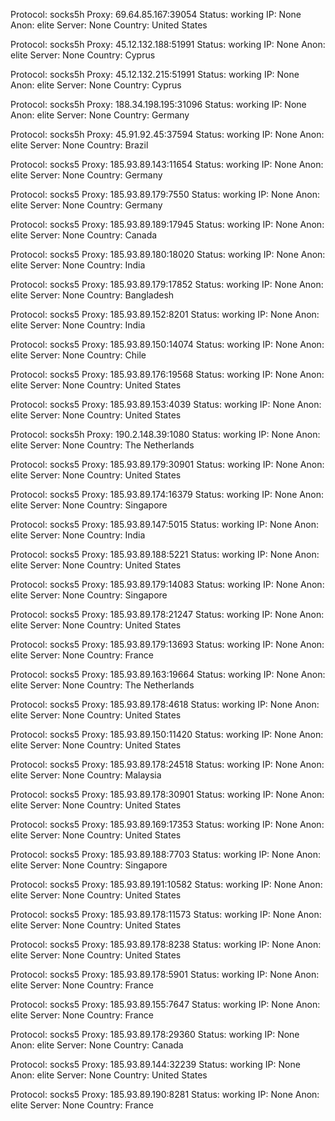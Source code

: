 Protocol: socks5h
Proxy: 69.64.85.167:39054
Status: working
IP: None
Anon: elite
Server: None
Country: United States

Protocol: socks5h
Proxy: 45.12.132.188:51991
Status: working
IP: None
Anon: elite
Server: None
Country: Cyprus

Protocol: socks5h
Proxy: 45.12.132.215:51991
Status: working
IP: None
Anon: elite
Server: None
Country: Cyprus

Protocol: socks5h
Proxy: 188.34.198.195:31096
Status: working
IP: None
Anon: elite
Server: None
Country: Germany

Protocol: socks5h
Proxy: 45.91.92.45:37594
Status: working
IP: None
Anon: elite
Server: None
Country: Brazil

Protocol: socks5
Proxy: 185.93.89.143:11654
Status: working
IP: None
Anon: elite
Server: None
Country: Germany

Protocol: socks5
Proxy: 185.93.89.179:7550
Status: working
IP: None
Anon: elite
Server: None
Country: Germany

Protocol: socks5
Proxy: 185.93.89.189:17945
Status: working
IP: None
Anon: elite
Server: None
Country: Canada

Protocol: socks5
Proxy: 185.93.89.180:18020
Status: working
IP: None
Anon: elite
Server: None
Country: India

Protocol: socks5
Proxy: 185.93.89.179:17852
Status: working
IP: None
Anon: elite
Server: None
Country: Bangladesh

Protocol: socks5
Proxy: 185.93.89.152:8201
Status: working
IP: None
Anon: elite
Server: None
Country: India

Protocol: socks5
Proxy: 185.93.89.150:14074
Status: working
IP: None
Anon: elite
Server: None
Country: Chile

Protocol: socks5
Proxy: 185.93.89.176:19568
Status: working
IP: None
Anon: elite
Server: None
Country: United States

Protocol: socks5
Proxy: 185.93.89.153:4039
Status: working
IP: None
Anon: elite
Server: None
Country: United States

Protocol: socks5h
Proxy: 190.2.148.39:1080
Status: working
IP: None
Anon: elite
Server: None
Country: The Netherlands

Protocol: socks5
Proxy: 185.93.89.179:30901
Status: working
IP: None
Anon: elite
Server: None
Country: United States

Protocol: socks5
Proxy: 185.93.89.174:16379
Status: working
IP: None
Anon: elite
Server: None
Country: Singapore

Protocol: socks5
Proxy: 185.93.89.147:5015
Status: working
IP: None
Anon: elite
Server: None
Country: India

Protocol: socks5
Proxy: 185.93.89.188:5221
Status: working
IP: None
Anon: elite
Server: None
Country: United States

Protocol: socks5
Proxy: 185.93.89.179:14083
Status: working
IP: None
Anon: elite
Server: None
Country: Singapore

Protocol: socks5
Proxy: 185.93.89.178:21247
Status: working
IP: None
Anon: elite
Server: None
Country: United States

Protocol: socks5
Proxy: 185.93.89.179:13693
Status: working
IP: None
Anon: elite
Server: None
Country: France

Protocol: socks5
Proxy: 185.93.89.163:19664
Status: working
IP: None
Anon: elite
Server: None
Country: The Netherlands

Protocol: socks5
Proxy: 185.93.89.178:4618
Status: working
IP: None
Anon: elite
Server: None
Country: United States

Protocol: socks5
Proxy: 185.93.89.150:11420
Status: working
IP: None
Anon: elite
Server: None
Country: United States

Protocol: socks5
Proxy: 185.93.89.178:24518
Status: working
IP: None
Anon: elite
Server: None
Country: Malaysia

Protocol: socks5
Proxy: 185.93.89.178:30901
Status: working
IP: None
Anon: elite
Server: None
Country: United States

Protocol: socks5
Proxy: 185.93.89.169:17353
Status: working
IP: None
Anon: elite
Server: None
Country: United States

Protocol: socks5
Proxy: 185.93.89.188:7703
Status: working
IP: None
Anon: elite
Server: None
Country: Singapore

Protocol: socks5
Proxy: 185.93.89.191:10582
Status: working
IP: None
Anon: elite
Server: None
Country: United States

Protocol: socks5
Proxy: 185.93.89.178:11573
Status: working
IP: None
Anon: elite
Server: None
Country: United States

Protocol: socks5
Proxy: 185.93.89.178:8238
Status: working
IP: None
Anon: elite
Server: None
Country: United States

Protocol: socks5
Proxy: 185.93.89.178:5901
Status: working
IP: None
Anon: elite
Server: None
Country: France

Protocol: socks5
Proxy: 185.93.89.155:7647
Status: working
IP: None
Anon: elite
Server: None
Country: France

Protocol: socks5
Proxy: 185.93.89.178:29360
Status: working
IP: None
Anon: elite
Server: None
Country: Canada

Protocol: socks5
Proxy: 185.93.89.144:32239
Status: working
IP: None
Anon: elite
Server: None
Country: United States

Protocol: socks5
Proxy: 185.93.89.190:8281
Status: working
IP: None
Anon: elite
Server: None
Country: France

